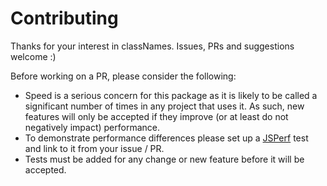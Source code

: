 # Contributing

Thanks for your interest in classNames. Issues, PRs and suggestions welcome :)

Before working on a PR, please consider the following:

* Speed is a serious concern for this package as it is likely to be called a
significant number of times in any project that uses it. As such, new features
will only be accepted if they improve (or at least do not negatively impact)
performance.
* To demonstrate performance differences please set up a
[JSPerf](http://jsperf.com) test and link to it from your issue / PR.
* Tests must be added for any change or new feature before it will be accepted.
